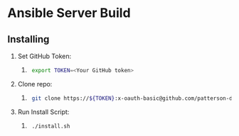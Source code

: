 # Ansible Server Build

## Installing
1. Set GitHub Token:
    1. ```bash
        export TOKEN=<Your GitHub token>
        ```
2. Clone repo:
    1. ```bash
        git clone https://${TOKEN}:x-oauth-basic@github.com/patterson-dtaylor/ansible_server.git
        ```
3. Run Install Script:
    1. ```bash
        ./install.sh
        ```